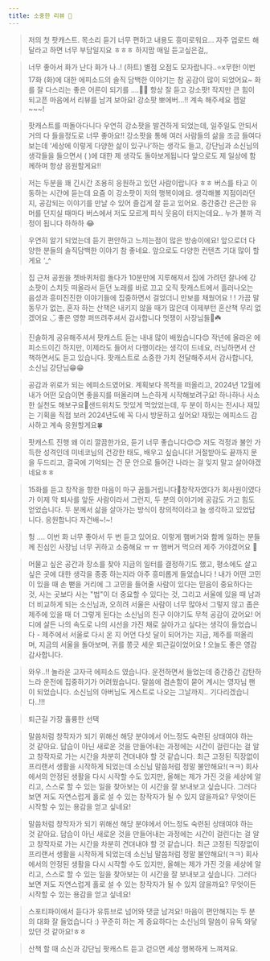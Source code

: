```yaml
---
title: 소중한 리뷰 💙
---
```

> 저의 첫 팟캐스트. 목소리 듣기 너무 편하고 내용도 흥미로워요… 자주 업로드 해달라고 하면 너무 부담일지요 ㅎㅎㅎ 하지맘 매일 듣고싶은걸,,

> 너무 좋아서 화가 난다 화가 나..! (하트) 별점 오점도 모자랍니다..⭐️x무한! 이번 17화 (화)에 대한 에피소드의 솔직 담백한 이야기는 참 공감이 많이 되었어요~ 화를 잘 다스리는 좋은 어른이 되기를 ....🙏🏻 항상 잘 듣고 강소팟! 작지만 큰 힘이 되고픈 마음에서 리뷰를 남겨 보아요! 강소팟 뽀에버...!! 계속 해주세요 젭알~~~!

> 팟캐스트를 떠돌아다니다 우연히 강소팟을 발견하게 되었는데, 일주일도 안되서 거의 다 들을정도로 너무 좋아요!! 강소팟을 통해 여러 사람들의 삶을 조금 들여다보는데 ‘세상에 이렇게 다양한 삶이 있구나’하는 생각도 들고, 강단님과 소신님의 생각들을 들으면서 ( )에 대한 제 생각도 돌아보게됩니다 앞으로도 제 일상에 함께하며 항상 응원할게요!!

> 저는 두분을 꽤 긴시간 조용히 응원하고 있던 사람이랍니다 ㅎㅎ 버스를 타고 이동하는 시간에 듣는데 요즘 이 강소팟이 저의 행복이에요. 생각해볼 지점이라던지, 공감되는 이야기를 만날 수 있어 즐겁게 잘 듣고 있어요. 중간중간 은근한 유머를 던지실 때마다 버스에서 저도 모르게 피식 웃음이 터지는데요.. 누가 볼까 걱정이 됩니다 하하하 😂

> 우연히 알기 되었는데 듣기 편안하고 느끼는점이 많은 방송이에요! 앞으로더 다양한 분들의 솔직담백한 이야기 참 좋네요. 앞으로도 다양한 컨텐츠 기대 많이 할게요 ‘_^

> 집 근처 공원을 쳇바퀴처럼 돌다가 10분만에 지루해져서 집에 가려던 찰나에 강소팟이 스치듯 떠올라서 듣던 노래를 바로 끄고 오직 팟캐스트에서 흘러나오는 음성과 흥미진진한 이야기들에 집중하면서 걸었더니 만보를 채웠어요 ! ! 가끔 말동무가 없는, 혼자 하는 산책은 내키지 않을 때가 많은데 이제부턴 혼산책 무리 없겠어요 ◡̈ 좋은 영향 퍼뜨려주셔서 감사합니다 멋쟁이 사장님들🤍☘️

> 진솔하게 공유해주셔서 팟캐스트 듣는 내내 많이 배웠습니다😊 작년에 올라온 에피소드이긴 하지만, 이제라도 들어서 다행이라는 생각이 드네요, 러닝하면서 산책하면서도 듣고 있습니다. 팟캐스트로 소중한 가치 전달해주셔서 감사합니다, 소신님 강단님😁😁

> 공감과 위로가 되는 에피소드였어요. 계획보다 목적을 떠올리고, 2024년 12월에 내가 어떤 모습이면 좋을지를 떠올리며 느슨하게 시작해보려구요! 하나하나 사소한 실천도 해보구요💪샌드위치도 맛있게 먹었었는데, 두 분이 하시는 전시나 재밌는 기획을 직접 보러 2024년도에 꼭 다시 방문하고 싶어요! 재밌는 에피소드 감사하고 계속 응원할게요🍀

> 팟캐스트 진행 왜 이리 깔끔한가요, 듣기 너무 좋습니다😊😊 저도 걱정과 불안 가득한 성격인데 미네코님의 건강한 태도, 배우고 싶습니다! 거절받아도 끝까지 문을 두드리고, 결국에 기억되는 건 문 안으로 들어간 나라는 걸 잊지 말고 살아야겠네요ㅎㅎ

> 15화를 듣고 창작을 향한 마음이 마구 꿈틀거립니다💪창작자였다가 회사원이였다가 이제 막 퇴사를 앞둔 사람이라서 그런지, 두 분의 이야기에 공감도 가고 힘도 얻었습니다. 두 분께서 삶을 살아가는 방식이 창의적이라고 늘 생각하고 있었답니다. 응원합니다 자건배~!~!

> 헝 …. 이번 화 너무 좋아서 두 번 듣고 있어요. 이렇게 햄버거와 함께 일하는 분들께 진심인 사장님 너무 귀하고 소중해요 ㅠ ㅠ 햄버거 먹으러 제주 가야겠어요 🩵

> 머물고 싶은 공간과 장소를 찾아 지금의 일터를 결정하기도 했고, 평소에도 살고 싶은 곳에 대한 생각을 종종 하는지라 아주 흥미롭게 들었습니다 ! 내가 어떤 고민이 있을 때 손 뻗을 거리에 그 고민을 들어줄 사람이 있다는 믿음이 중요하다는 것, 사는 곳보다 사는 "법"이 더 중요할 수 있다는 것, 그리고 서울에 있을 때 남과 더 비교하게 되는 소신님과, 오히려 서울은 사람이 너무 많아서 그렇지 않고 좁은 제주에 있을 때 더 그렇게 된다는 소신님의 친구 이야기도 무척 공감이 갔어요! 어디에 살든 나의 속도로 나의 시선을 가진 채로 살아가고 싶다는 생각이 들었습니다 - 제주에서 서울로 다시 온 지 어언 다섯 달이 되어가는 지금, 제주를 떠올리며, 지금의 서울을 돌아보며, 귀를 쫑긋 세운 퇴근길이었어요 ! 오늘도 좋은 영감 감사합니다.

> 와우..!! 놀라운 고자극 에피소드 였습니다. 운전하면서 들었는데 중간중간 감탄하느라 운전에 집중하기가 어려웠습니다. 말씀에 겸손함이 묻어 계시는 영자님 팬이 되었습니다. 소신님의 아버님도 게스트로 나오는 그날까지.. 기다리겠습니다..!!!

> 퇴근길 가장 휼륭한 선택

> 말씀처럼 창작자가 되기 위해선 해당 분야에서 어느정도 숙련된 상태여야 하는 것 같아요. 답습이 아닌 새로운 것을 만들어내는 과정에는 시간이 걸린다는 걸 알고 창작자로 가는 시간을 차분히 견뎌내야 할 것 같습니다. 최근 고정된 직장없이 프리랜서 생활을 시작하게 되었는데 소신님 말씀처럼 정말 불안해요!(ㅋㅋ) 회사에서의 안정된 생활을 다시 시작할 수도 있지만, 올해는 제가 가진 것을 세상에 알리고, 스스로 할 수 있는 일을 찾아보는 이 시간을 잘 보내보고 싶습니다. 그러다보면 저도 자연스럽게 홀로 설 수 있는 창작자가 될 수 있지 않을까요? 무엇이든 시작할 수 있는 용감을 얻고 싶네요!

> 말씀처럼 창작자가 되기 위해선 해당 분야에서 어느정도 숙련된 상태여야 하는 것 같아요. 답습이 아닌 새로운 것을 만들어내는 과정에는 시간이 걸린다는 걸 알고 창작자로 가는 시간을 차분히 견뎌내야 할 것 같습니다. 최근 고정된 직장없이 프리랜서 생활을 시작하게 되었는데 소신님 말씀처럼 정말 불안해요!(ㅋㅋ) 회사에서의 안정된 생활을 다시 시작할 수도 있지만, 올해는 제가 가진 것을 세상에 알리고, 스스로 할 수 있는 일을 찾아보는 이 시간을 잘 보내보고 싶습니다. 그러다보면 저도 자연스럽게 홀로 설 수 있는 창작자가 될 수 있지 않을까요? 무엇이든 시작할 수 있는 용감을 얻고 싶네요!

> 스포티파이에서 듣다가 유튜브로 넘어와 댓글 남겨요! 마음이 편안해지는 두 분의 대화 잘 들었습니다 :) 꾸준히 하는 게 중요하다는 소신님의 말씀이 유독 와닿았던 것 같아요!ㅎㅎ

> 산책 할 때 소신과 강단님 팟캐스트 듣고 걷으면 세상 행복하게 느껴져요.